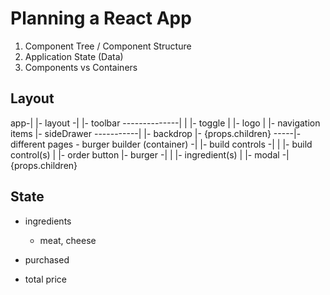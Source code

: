 # Planning a React App

1. Component Tree / Component Structure
2. Application State (Data)
3. Components vs Containers


## Layout
app-|
    |- layout -|
               |- toolbar --------------|
               |                        |- toggle
               |                        |- logo
               |                        |- navigation items
               |- sideDrawer -----------|
               |- backdrop
               |- {props.children} -----|- different pages - burger builder (container) -|
                                                                                         |- build controls -|
                                                                                         |                  |- build control(s)
                                                                                         |                  |- order button
                                                                                         |- burger -|
                                                                                         |          |- ingredient(s)
                                                                                         |
                                                                                         |- modal -| {props.children}

## State

* ingredients
  - meat, cheese

* purchased
* total price
